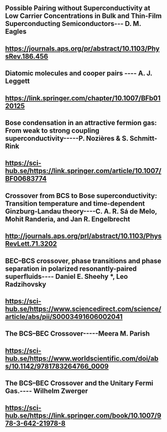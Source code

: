 
##  Possible Pairing without Superconductivity at Low Carrier Concentrations in Bulk and Thin-Film Superconducting Semiconductors---  D. M. Eagles
##  https://journals.aps.org/pr/abstract/10.1103/PhysRev.186.456

##  Diatomic molecules and cooper pairs ----  A. J. Leggett 
## https://link.springer.com/chapter/10.1007/BFb0120125

## Bose condensation in an attractive fermion gas: From weak to strong coupling superconductivity-----P. Nozières & S. Schmitt-Rink 
## https://sci-hub.se/https://link.springer.com/article/10.1007/BF00683774

## Crossover from BCS to Bose superconductivity: Transition temperature and time-dependent Ginzburg-Landau theory----C. A. R. Sá de Melo, Mohit Randeria, and Jan R. Engelbrecht
##  http://journals.aps.org/prl/abstract/10.1103/PhysRevLett.71.3202


## BEC–BCS crossover, phase transitions and phase separation in polarized resonantly-paired superfluids---- Daniel E. Sheehy *, Leo Radzihovsky
##  https://sci-hub.se/https://www.sciencedirect.com/science/article/abs/pii/S0003491606002041


##  The BCS–BEC Crossover-----Meera M. Parish
## https://sci-hub.se/https://www.worldscientific.com/doi/abs/10.1142/9781783264766_0009

## The BCS–BEC Crossover and the Unitary Fermi Gas.---- Wilhelm Zwerger
##  https://sci-hub.se/https://link.springer.com/book/10.1007/978-3-642-21978-8
